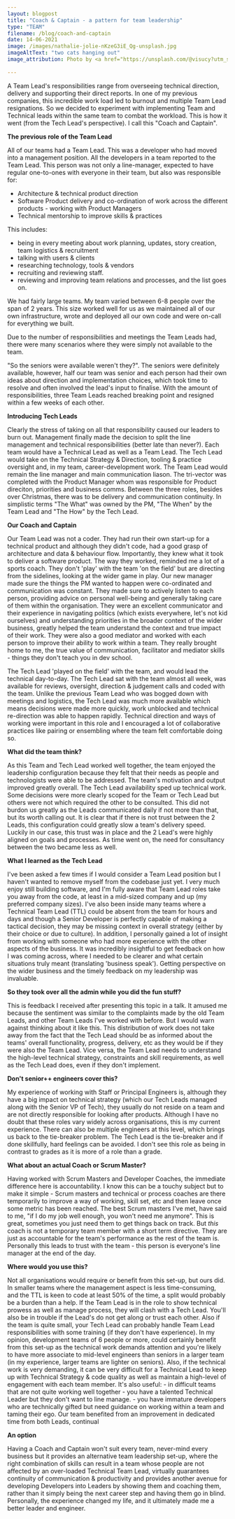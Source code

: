 ```yaml
---
layout: blogpost
title: "Coach & Captain - a pattern for team leadership"
type: "TEAM"
filename: /blog/coach-and-captain
date: 14-06-2021
image: /images/nathalie-jolie-nKzeG3iE_Qg-unsplash.jpg
imageAltText: "two cats hanging out"
image_attribution: Photo by <a href="https://unsplash.com/@visucy?utm_source=unsplash&utm_medium=referral&utm_content=creditCopyText">Nathalie Jolie</a> on <a href="https://unsplash.com/?utm_source=unsplash&utm_medium=referral&utm_content=creditCopyText">Unsplash</a>
                     
---
```


A Team Lead's responsibilities range from overseeing technical direction, delivery and supporting their direct reports. In one of my previous companies, this incredible work load led to burnout and multiple Team Lead resignations. So we decided to experiment with implementing Team and Technical leads within the same team to combat the workload. This is how it went (from the Tech Lead's perspective). I call this "Coach and Captain".


**The previous role of the Team Lead**

All of our teams had a Team Lead. This was a developer who had moved into a management position.
All the developers in a team reported to the Team Lead.
This person was not only a line-manager, expected to have regular one-to-ones with everyone in their team, but also was responsible for:
 * Architecture & technical product direction
 * Software Product delivery and co-ordination of work across the different products - working with Product Managers
 * Technical mentorship to improve skills & practices

This includes:
 * being in every meeting about work planning, updates, story creation, team logistics & recruitment
 * talking with users & clients
 * researching technology, tools & vendors
 * recruiting and reviewing staff.
 * reviewing and improving team relations and processes, and the list goes on.
   
We had fairly large teams. My team varied between 6-8 people over the span of 2 years.
This size worked well for us as we maintained all of our own infrastructure, wrote and deployed all our own code and were on-call for everything we built.

Due to the number of responsibilities and meetings the Team Leads had, there were many scenarios where they were simply not available to the team.

"So the seniors were available weren't they?". The seniors were definitely available, however, half our team was senior and each person had their own ideas about direction and implementation choices, which took time to resolve and often involved the lead's input to finalise. With the amount of responsibilities, three Team Leads reached breaking point and resigned within a few weeks of each other.


**Introducing Tech Leads**

Clearly the stress of taking on all that responsibility caused our leaders to burn out.
Management finally made the decision to split the line management and technical responsibilities (better late than never?).
Each team would have a Technical Lead as well as a Team Lead. The Tech Lead would take on the Technical Strategy & Direction,
tooling & practice oversight and, in my team, career-development work.
The Team Lead would remain the line manager and main communication liason.
The tri-vector was completed with the Product Manager whom was responsible for Product direciton, priorities and business comms.
Between the three roles, besides over Christmas, there was to be delivery and communication continuity.
In simplistic terms "The What" was owned by the PM, "The When" by the Team Lead and "The How" by the Tech Lead.


**Our Coach and Captain**

Our Team Lead was not a coder. They had run their own start-up for a technical product and although they didn't code, had a good grasp of architecture and data & behaviour flow. Importantly, they knew what it took to deliver a software product.
The way they worked, reminded me a lot of a sports coach.
They don't 'play' with the team 'on the field' but are directing from the sidelines, looking at the wider game in play. Our new manager made sure the things the PM wanted to happen were co-ordinated and communication was constant.
They made sure to actively listen to each person, providing advice on personal well-being and
generally taking care of them within the organisation. They were an excellent communicator and their experience in navigating politics
(which exists everywhere, let's not kid ourselves)
and understanding priorities in the broader context of the wider business, greatly helped the team understand the context and true impact of their work.
They were also a good mediator and worked with each person to improve their ability to work within a team. They really brought home to me, the true value of communication, facilitator and mediator skills - things they don't teach you in dev school.


The Tech Lead 'played on the field' with the team, and would lead the technical day-to-day.
The Tech Lead sat with the team almost all week, was available for reviews, oversight, direction & judgement calls and coded with the team.
Unlike the previous Team Lead who was bogged down with meetings and logistics, the Tech Lead was much more available which means
decisions were made more quickly, work unblocked and technical re-direction was able to happen rapidly.
Technical direction and ways of working were important in this role and I encouraged a lot of collaborative practices like pairing or ensembling where the team felt comfortable doing so.


**What did the team think?**

As this Team and Tech Lead worked well together, the team enjoyed the leadership configuration because they felt that their needs as people and technologists were able to be addressed.
The team's motivation and output improved greatly overall. The Tech Lead availability sped up technical work.
Some decisions were more clearly scoped for the Team or Tech Lead but others were not which required the other to be consulted.
This did not burdon us greatly as the Leads communicated daily if not more than that, but its worth calling out.
It is clear that if there is not trust between the 2 Leads, this configuration could greatly slow a team's delivery speed.
Luckily in our case, this trust was in place and the 2 Lead's were highly aligned on goals and processes.
As time went on, the need for consultancy between the two became less as well.


**What I learned as the Tech Lead**

I've been asked a few times if I would consider a Team Lead position but I haven't wanted to remove myself from the codebase just yet.
I very much enjoy still building software, and I'm fully aware that Team Lead roles take you away from the code, at least in a mid-sized company and up (my preferred company sizes).
I've also been inside many teams where a Technical Team Lead (TTL) could be absent from the team for hours and days and though a Senior Developer is perfectly capable of making a tactical decision, they may be missing context in overall strategy (either by their choice or due to culture).
In addition, I personally gained a lot of insight from working with someone who had more experience with the other aspects of the business. It was incredibly insightful to get feedback on how I was coming across, where I needed to be clearer and what certain situations truly meant (translating 'business speak'). Getting perspective on the wider business and the timely feedback on my leadership was invaluable.


**So they took over all the admin while you did the fun stuff?**

This is feedback I received after presenting this topic in a talk. It amused me because the sentiment was similar
to the complaints made by the old Team Leads, and other Team Leads I've worked with before.
But I would warn against thinking about it like this. This distribution of work does not take away from the fact
that the Tech Lead should be as informed about the teams' overall functionality, progress, delivery, etc as they
would be if they were also the Team Lead. Vice versa, the Team Lead needs to understand the high-level technical strategy,
constraints and skill requirements, as well as the Tech Lead does, even if they don't implement.


**Don't senior++ engineers cover this?**

My experience of working with Staff or Principal Engineers is, although they have a big impact on technical strategy (which our Tech Leads
managed along with the Senior VP of Tech), they usually do not reside on a team and are not directly responsible for looking after products.
Although I have no doubt that these roles vary widely across organisations, this is my current experience. There can also be multiple engineers at this
level, which brings us back to the tie-breaker problem. The Tech Lead is the tie-breaker and if done skillfully, hard feelings can be avoided.
I don't see this role as being in contrast to grades as it is more of a role than a grade.


**What about an actual Coach or Scrum Master?**

Having worked with Scrum Masters and Developer Coaches, the immediate difference here is accountability.
I know this can be a touchy subject but to make it simple - Scrum masters and technical or process coaches
are there temporarily to improve a way of working, skill set, etc and then leave once some metric has been reached.
The best Scrum masters I've met, have said to me,
"if I do my job well enough, you won't need me anymore". This is great, sometimes you just need them to get things
back on track. But _this_ coach is not a temporary team member with a short term directive.
They are just as accountable for the team's performance as the rest of the team is.
Personally this leads to trust with the team - this person is everyone's line manager at the end of the day.


**Where would you use this?**

Not all organisations would require or benefit from this set-up, but ours did.
In smaller teams where the management aspect is less time-consuming, and the TTL is keen to code at least 50% of the time, a split would probably be a burden than a help. If the Team Lead is in the role to show technical prowess as well as manage process, they will clash with a Tech Lead. You'll also be in trouble if the Lead's do not get along or trust each other. Also if the team is quite small, your Tech Lead can probably handle Team Lead responsibilities with some training (if they don't have experience).
In my opinion, development teams of 6 people or more, could certainly benefit from this set-up as the technical work demands attention and you're likely to have more associate to mid-level engineers than seniors in a larger team (in my experience, larger teams are lighter on seniors).
Also, if the technical work is very demanding, it can be very difficult for a Technical Lead to keep up with Technical Strategy & code quality as well as maintain a high-level of engagement with each team member.
It's also useful:
        - in difficult teams that are not quite working well together
        - you have a talented Technical Leader but they don't want to line manage.
        - you have immature developers who are technically gifted but need guidance on working within a team and taming their ego.
Our team benefited from an improvement in dedicated time from both Leads, continual 


**An option**

Having a Coach and Captain won't suit every team, never-mind every business but it provides an alternative team leadership set-up, where
the right combination of skills can result in a team whose people are not affected by an over-loaded Technical Team Lead,
virtually guarantees continuity of communication & productivity and provides another avenue for developing Developers into Leaders
by showing them and coaching them, rather than it simply being the next career step and having them go in blind.
Personally, the experience changed my life, and it ultimately made me a better leader and engineer.